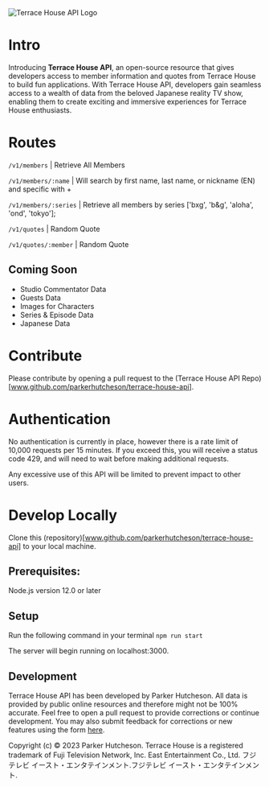 <img src="./src/assets/terraceHouseLogoFull.png" alt="Terrace House API Logo" width="" height="" />

# Intro
Introducing **Terrace House API**, an open-source resource that gives developers access to member information and quotes from Terrace House to build fun applications. With Terrace House API, developers gain seamless access to a wealth of data from the beloved Japanese reality TV show, enabling them to create exciting and immersive experiences for Terrace House enthusiasts. 

# Routes
 
```/v1/members``` | Retrieve All Members

```/v1/members/:name``` | Will search by first name, last name, or nickname (EN) and specific with +

```/v1/members/:series``` | Retrieve all members by series
['bxg', 'b&g', 'aloha', 'ond', 'tokyo'];

```/v1/quotes``` | Random Quote

```/v1/quotes/:member``` | Random Quote

## Coming Soon

- Studio Commentator Data
- Guests Data
- Images for Characters
- Series & Episode Data
- Japanese Data

# Contribute

Please contribute by opening a pull request to the (Terrace House API Repo)[www.github.com/parkerhutcheson/terrace-house-api]. 

# Authentication
No authentication is currently in place, however there is a rate limit of 10,000 requests per 15 minutes. If you exceed this, you will receive a status code 429, and will need to wait before making additional requests. 

Any excessive use of this API will be limited to prevent impact to other users.

# Develop Locally

Clone this (repository)[www.github.com/parkerhutcheson/terrace-house-api] to your local machine.

## Prerequisites:
Node.js version 12.0 or later

## Setup

Run the following command in your terminal
`npm run start`

The server will begin running on localhost:3000. 
## Development
Terrace House API has been developed by Parker Hutcheson. All data is provided by public online resources and therefore might not be 100% accurate. Feel free to open a pull request to provide corrections or continue development. You may also submit feedback for corrections or new features using the form [here](www.airtable.com). 

Copyright (c) © 2023 Parker Hutcheson. Terrace House is a registered trademark of Fuji Television Network, Inc. East Entertainment Co., Ltd. フジテレビ イースト・エンタテインメント.フジテレビ イースト・エンタテインメント.

